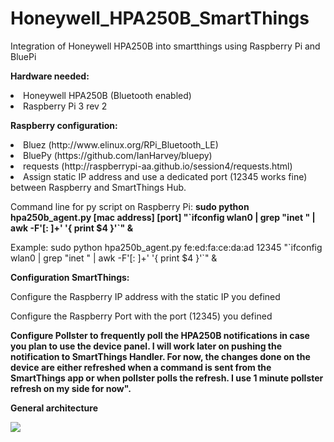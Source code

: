 # Honeywell_HPA250B_SmartThings
Integration of Honeywell HPA250B into smartthings using Raspberry Pi and BluePi

<p><b>Hardware needed:</b></p>
<p>
<li> Honeywell HPA250B (Bluetooth enabled)</li>
<li> Raspberry Pi 3 rev 2 </li>
</p>
<p></p>
<p>
<b>Raspberry configuration:</b></p>
<p>
<li>Bluez (http://www.elinux.org/RPi_Bluetooth_LE)</li>
<li>BluePy (https://github.com/IanHarvey/bluepy)</li>
<li>requests (http://raspberrypi-aa.github.io/session4/requests.html)</li>
<li>Assign static IP address and use a dedicated port (12345 works fine) between Raspberry and SmartThings Hub.</li>
</p>

<p>Command line for py script on Raspberry Pi: <b>sudo python hpa250b_agent.py [mac address] [port] "`ifconfig wlan0 | grep "inet " | awk -F'[: ]+' '{ print $4 }'`" &</b>
</p>
<p> Example: sudo python hpa250b_agent.py fe:ed:fa:ce:da:ad 12345 "`ifconfig wlan0 | grep "inet " | awk -F'[: ]+' '{ print $4 }'`" &
</p>
<p><b>Configuration SmartThings:</b></p>
<p>Configure the Raspberry IP address with the static IP you defined</p>
<p>Configure the Raspberry Port with the port (12345) you defined</p>
<p></p>
<p><b> Configure Pollster to frequently poll the HPA250B notifications in case you plan to use the device panel. I will work later on pushing the notification to SmartThings Handler. For now, the changes done on the device are either refreshed when a command is sent from the SmartThings app or when pollster polls the refresh. I use 1 minute pollster refresh on my side for now".

<p> General architecture </p>
<img src=https://github.com/philippeportesppo/Honeywell_HPA250B_SmartThings/blob/master/HPA250B.png>
